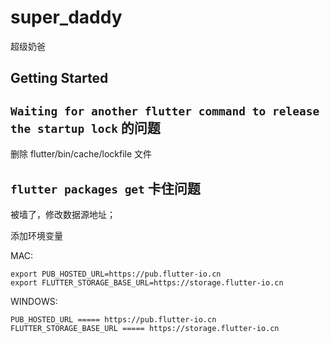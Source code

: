 # super_daddy

超级奶爸

## Getting Started

## ``Waiting for another flutter command to release the startup lock``   的问题

删除 flutter/bin/cache/lockfile  文件

## ``flutter packages get`` 卡住问题

被墙了，修改数据源地址； 

添加环境变量

MAC: 

    export PUB_HOSTED_URL=https://pub.flutter-io.cn
    export FLUTTER_STORAGE_BASE_URL=https://storage.flutter-io.cn

WINDOWS: 

    PUB_HOSTED_URL ===== https://pub.flutter-io.cn
    FLUTTER_STORAGE_BASE_URL ===== https://storage.flutter-io.cn 

